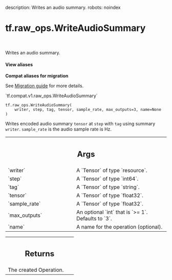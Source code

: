description: Writes an audio summary.
robots: noindex

# tf.raw_ops.WriteAudioSummary

<!-- Insert buttons and diff -->

<table class="tfo-notebook-buttons tfo-api nocontent" align="left">

</table>



Writes an audio summary.


<section class="expandable">
  <h4 class="showalways">View aliases</h4>
  <p>
<b>Compat aliases for migration</b>
<p>See
<a href="https://www.tensorflow.org/guide/migrate">Migration guide</a> for
more details.</p>
<p>`tf.compat.v1.raw_ops.WriteAudioSummary`</p>
</p>
</section>

<pre class="devsite-click-to-copy prettyprint lang-py tfo-signature-link">
<code>tf.raw_ops.WriteAudioSummary(
    writer, step, tag, tensor, sample_rate, max_outputs=3, name=None
)
</code></pre>



<!-- Placeholder for "Used in" -->

Writes encoded audio summary `tensor` at `step` with `tag` using summary `writer`.
`sample_rate` is the audio sample rate is Hz.

<!-- Tabular view -->
 <table class="responsive fixed orange">
<colgroup><col width="214px"><col></colgroup>
<tr><th colspan="2"><h2 class="add-link">Args</h2></th></tr>

<tr>
<td>
`writer`<a id="writer"></a>
</td>
<td>
A `Tensor` of type `resource`.
</td>
</tr><tr>
<td>
`step`<a id="step"></a>
</td>
<td>
A `Tensor` of type `int64`.
</td>
</tr><tr>
<td>
`tag`<a id="tag"></a>
</td>
<td>
A `Tensor` of type `string`.
</td>
</tr><tr>
<td>
`tensor`<a id="tensor"></a>
</td>
<td>
A `Tensor` of type `float32`.
</td>
</tr><tr>
<td>
`sample_rate`<a id="sample_rate"></a>
</td>
<td>
A `Tensor` of type `float32`.
</td>
</tr><tr>
<td>
`max_outputs`<a id="max_outputs"></a>
</td>
<td>
An optional `int` that is `>= 1`. Defaults to `3`.
</td>
</tr><tr>
<td>
`name`<a id="name"></a>
</td>
<td>
A name for the operation (optional).
</td>
</tr>
</table>



<!-- Tabular view -->
 <table class="responsive fixed orange">
<colgroup><col width="214px"><col></colgroup>
<tr><th colspan="2"><h2 class="add-link">Returns</h2></th></tr>
<tr class="alt">
<td colspan="2">
The created Operation.
</td>
</tr>

</table>

